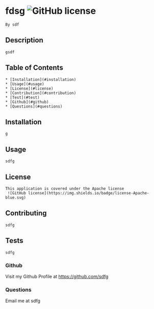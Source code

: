 # fdsg ![GitHub license](https://img.shields.io/badge/license-Apache-blue.svg)
    By sdf

## Description
    gsdf
    
## Table of Contents
    * [Installation](#installation)
    * [Usage](#usage)
    * [License](#license)
    * [Contribution](#contribution)
    * [Test](#test)
    * [Github](#github)
    * [Questions](#questions)

## Installation
    g
    
## Usage
    sdfg

## License
    This application is covered under the Apache license
     ![GitHub license](https://img.shields.io/badge/license-Apache-blue.svg)

## Contributing
    sdfg
    
## Tests
    sdfg
    
### Github
  Visit my Github Profile at https://github.com/sdfg

### Questions 
  Email me at sdfg
